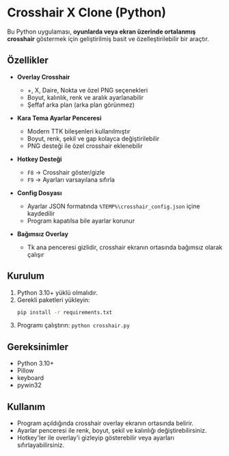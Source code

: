 # Crosshair X Clone (Python)

Bu Python uygulaması, **oyunlarda veya ekran üzerinde ortalanmış crosshair** göstermek için geliştirilmiş basit ve özelleştirilebilir bir araçtır.  

## Özellikler

- **Overlay Crosshair**  
  - +, X, Daire, Nokta ve özel PNG seçenekleri
  - Boyut, kalınlık, renk ve aralık ayarlanabilir
  - Şeffaf arka plan (arka plan görünmez)

- **Kara Tema Ayarlar Penceresi**  
  - Modern TTK bileşenleri kullanılmıştır
  - Boyut, renk, şekil ve gap kolayca değiştirilebilir
  - PNG desteği ile özel crosshair eklenebilir

- **Hotkey Desteği**  
  - `F8` → Crosshair göster/gizle  
  - `F9` → Ayarları varsayılana sıfırla

- **Config Dosyası**  
  - Ayarlar JSON formatında `%TEMP%\crosshair_config.json` içine kaydedilir  
  - Program kapatılsa bile ayarlar korunur

- **Bağımsız Overlay**  
  - Tk ana penceresi gizlidir, crosshair ekranın ortasında bağımsız olarak çalışır

## Kurulum

1. Python 3.10+ yüklü olmalıdır.
2. Gerekli paketleri yükleyin:
   ```bash
   pip install -r requirements.txt
3. Programı çalıştırın:
   `python crosshair.py`
## Gereksinimler
- Python 3.10+
- Pillow
- keyboard
- pywin32
## Kullanım
- Program açıldığında crosshair overlay ekranın ortasında belirir.
- Ayarlar penceresi ile renk, boyut, şekil ve kalınlığı değiştirebilirsiniz.
- Hotkey'ler ile overlay'i gizleyip gösterebilir veya ayarları sıfırlayabilirsiniz.
